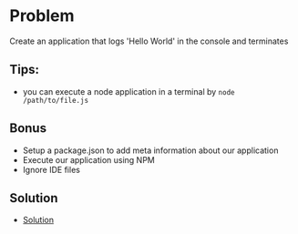 # Problem 

Create an application that logs 'Hello World' in the console and terminates

## Tips:

- you can execute a node application in a terminal by `node /path/to/file.js`

## Bonus 

- Setup a package.json to add meta information about our application
- Execute our application using NPM
- Ignore IDE files

## Solution
- [Solution](https://github.com/azaharakis/app-with-server-rendering/compare/d0617ee...b0615e5)